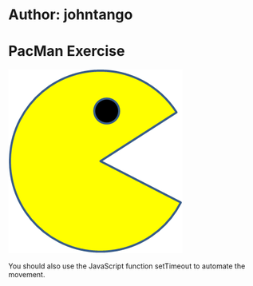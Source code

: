 # Author:  johntango
# PacMan Exercise
<img src='PacMan1.png'>

You should also use the JavaScript function setTimeout to automate the movement.

